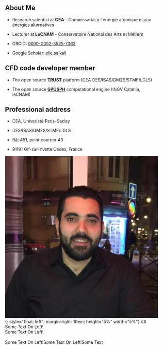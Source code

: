 ## **About Me**

- Research scientist at **CEA** - Commissariat à l'énergie atomique et aux énergies alternatives

- Lecturer at **LeCNAM** - Conservatoire National des Arts et Métiers

- ORCID: [0000-0002-3525-7063](https://orcid.org/0000-0002-3525-7063)

- Google Scholar: [elie.saikali](https://scholar.google.fr/citations?user=y7KK9cIAAAAJ&hl=en)

## **CFD code developer member**

- The open source [**TRUST**](https://github.com/cea-trust-platform/trust-code) platform (CEA DES/ISAS/DM2S/STMF/LGLS)

- The open source [**GPUSPH**](https://www.gpusph.org/) computational engine (INGV Catania, leCNAM)

## **Professional address**

- CEA, Univeristé Paris-Saclay

- DES/ISAS/DM2S/STMF/LGLS

- Bât 451, point courrier 43

- 91191 Gif-sur-Yvette Cedex, France



![image](pics/elie2.png){: style="float: left"; margin-right: 10em; height="5%" width="5%"} ## Some Text On Left!<br>Some Text On Left!<br><br>Some Text On Left!Some Text On Left!Some Text
